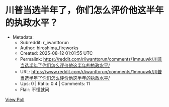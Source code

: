 # 川普当选半年了，你们怎么评价他这半年的执政水平？

- Metadata:
  - Subreddit: r_iwanttorun
  - Author: hiroshima_fireworks
  - Created: 2025-08-12 01:01:55 UTC
  - Permalink: https://reddit.com/r/iwanttorun/comments/1mnuuwk/川普当选半年了你们怎么评价他这半年的执政水平/
  - URL: https://www.reddit.com/r/iwanttorun/comments/1mnuuwk/川普当选半年了你们怎么评价他这半年的执政水平/
  - Ups: 0 | Ratio: 0.4 | Comments: 11
  - Flair: 不懂就问


[View Poll](https://www.reddit.com/poll/1mnuuwk)

